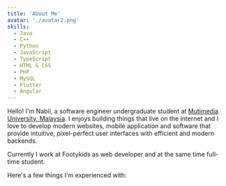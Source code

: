 ```yaml
---
title: 'About Me'
avatar: './avatar2.png'
skills:
  - Java
  - C++
  - Python
  - JavaScript
  - TypeScript
  - HTML & CSS
  - PHP
  - MySQL
  - Flutter
  - Angular
---
```


Hello! I'm Nabil, a software engineer undergraduate student at [Mutimedia University, Malaysia](https://www.mmu.edu.my/). I enjoys building things that live on the internet and I love to develop modern websites, mobile application and software that provide intuitive, pixel-perfect user interfaces with efficient and modern backends.

Currently I work at Footykids as web developer and at the same time full-time student.

Here's a few things I'm experienced with:
